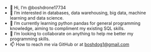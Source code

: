 - 👋 Hi, I’m @boshdrone17734
- 👀 I’m interested in databases, data warehousing, big data, machine learning and data science.
- 🌱 I’m currently learning python pandas for general programming knowledge, aiming to compliment my existing SQL skills.
- 💞️ I’m looking to collaborate on anything to help me better my programming skills.
- 📫 How to reach me via GitHub or at boshdog1@gmail.com

<!---
boshdrone17734/boshdrone17734 is a ✨ special ✨ repository because its `README.md` (this file) appears on your GitHub profile.
You can click the Preview link to take a look at your changes.
--->
